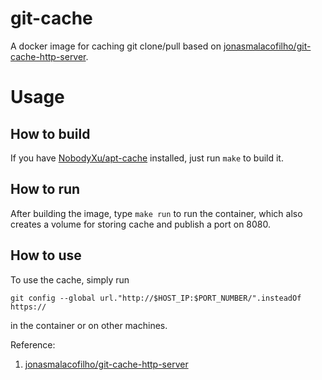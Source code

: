 # git-cache

A docker image for caching git clone/pull based on [jonasmalacofilho/git-cache-http-server][1].

# Usage

## How to build

If you have [NobodyXu/apt-cache][2] installed, just run `make` to build it.


## How to run

After building the image, type `make run` to run the container, which also creates a volume for storing cache and publish a port on 8080.

## How to use

To use the cache, simply run

```
git config --global url."http://$HOST_IP:$PORT_NUMBER/".insteadOf https://
```

in the container or on other machines.

Reference:

 1. [jonasmalacofilho/git-cache-http-server][1]

[1]: https://github.com/jonasmalacofilho/git-cache-http-server
[2]: https://github.com/NobodyXu/apt-cache

